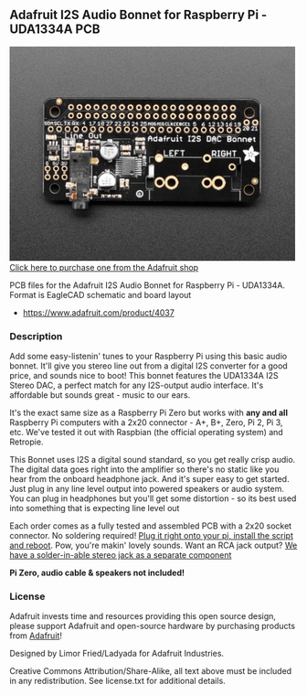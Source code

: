 ## Adafruit I2S Audio Bonnet for Raspberry Pi - UDA1334A PCB

<a href="http://www.adafruit.com/products/4037"><img src="assets/4037.jpg?raw=true" width="500px"><br/>
Click here to purchase one from the Adafruit shop</a>

PCB files for the Adafruit I2S Audio Bonnet for Raspberry Pi - UDA1334A. Format is EagleCAD schematic and board layout
* https://www.adafruit.com/product/4037

### Description

Add some easy-listenin' tunes to your Raspberry Pi using this basic audio bonnet. It'll give you stereo line out from a digital I2S converter for a good price, and sounds nice to boot! This bonnet features the UDA1334A I2S Stereo DAC, a perfect match for any I2S-output audio interface. It's affordable but sounds great - music to our ears.

It's the exact same size as a Raspberry Pi Zero but works with **any and all** Raspberry Pi computers with a 2x20 connector - A+, B+, Zero, Pi 2, Pi 3, etc. We've tested it out with Raspbian (the official operating system) and Retropie.

This Bonnet uses I2S a digital sound standard, so you get really crisp audio. The digital data goes right into the amplifier so there's no static like you hear from the onboard headphone jack. And it's super easy to get started. Just plug in any line level output into powered speakers or audio system. You can plug in headphones but you'll get some distortion - so its best used into something that is expecting line level out

Each order comes as a fully tested and assembled PCB with a 2x20 socket connector. No soldering required! [Plug it right onto your pi, install the script and reboot](https://learn.adafruit.com/adafruit-i2s-audio-bonnet-for-raspberry-pi). Pow, you're makin' lovely sounds. Want an RCA jack output? [We have a solder-in-able stereo jack as a separate component](https://www.adafruit.com/product/4171)

**Pi Zero, audio cable & speakers not included!**

### License

Adafruit invests time and resources providing this open source design, please support Adafruit and open-source hardware by purchasing products from [Adafruit](https://www.adafruit.com)!

Designed by Limor Fried/Ladyada for Adafruit Industries.

Creative Commons Attribution/Share-Alike, all text above must be included in any redistribution. See license.txt for additional details.
